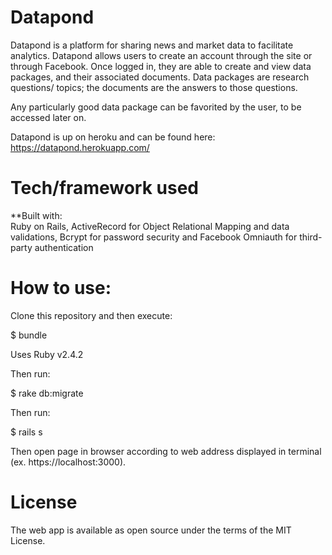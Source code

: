 # Datapond 

Datapond is a platform for sharing news and market data to facilitate analytics. Datapond allows users to create an account through the site or through Facebook. Once logged in, they are able to create and view data packages, and their associated documents. Data packages are research questions/ topics; the documents are the answers to those questions. 

Any particularly good data package can be favorited by the user, to be accessed later on.

Datapond is up on heroku and can be found here: 
https://datapond.herokuapp.com/ 


# Tech/framework used

**Built with: <br>
Ruby on Rails, ActiveRecord for Object Relational Mapping and data validations, Bcrypt for password security and Facebook Omniauth for third-party authentication

# How to use: 

Clone this repository and then execute:

$ bundle

Uses Ruby v2.4.2

Then run:

$ rake db:migrate

Then run:

$ rails s

Then open page in browser according to web address displayed in terminal (ex. https://localhost:3000).


# License
The web app is available as open source under the terms of the MIT License.

